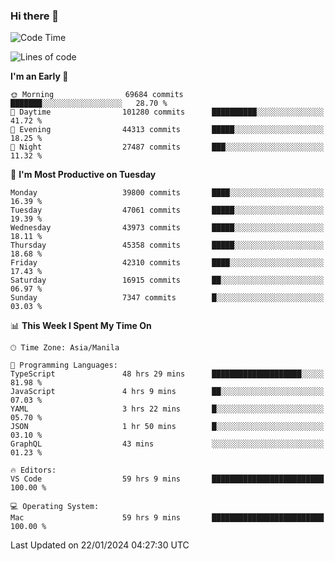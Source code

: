 ### Hi there 👋

<!--START_SECTION:waka-->
![Code Time](http://img.shields.io/badge/Code%20Time-4%2C769%20hrs%2017%20mins-blue)

![Lines of code](https://img.shields.io/badge/From%20Hello%20World%20I%27ve%20Written-109.2%20million%20lines%20of%20code-blue)

**I'm an Early 🐤** 

```text
🌞 Morning                69684 commits       ███████░░░░░░░░░░░░░░░░░░   28.70 % 
🌆 Daytime                101280 commits      ██████████░░░░░░░░░░░░░░░   41.72 % 
🌃 Evening                44313 commits       █████░░░░░░░░░░░░░░░░░░░░   18.25 % 
🌙 Night                  27487 commits       ███░░░░░░░░░░░░░░░░░░░░░░   11.32 % 
```
📅 **I'm Most Productive on Tuesday** 

```text
Monday                   39800 commits       ████░░░░░░░░░░░░░░░░░░░░░   16.39 % 
Tuesday                  47061 commits       █████░░░░░░░░░░░░░░░░░░░░   19.39 % 
Wednesday                43973 commits       █████░░░░░░░░░░░░░░░░░░░░   18.11 % 
Thursday                 45358 commits       █████░░░░░░░░░░░░░░░░░░░░   18.68 % 
Friday                   42310 commits       ████░░░░░░░░░░░░░░░░░░░░░   17.43 % 
Saturday                 16915 commits       ██░░░░░░░░░░░░░░░░░░░░░░░   06.97 % 
Sunday                   7347 commits        █░░░░░░░░░░░░░░░░░░░░░░░░   03.03 % 
```


📊 **This Week I Spent My Time On** 

```text
🕑︎ Time Zone: Asia/Manila

💬 Programming Languages: 
TypeScript               48 hrs 29 mins      ████████████████████░░░░░   81.98 % 
JavaScript               4 hrs 9 mins        ██░░░░░░░░░░░░░░░░░░░░░░░   07.03 % 
YAML                     3 hrs 22 mins       █░░░░░░░░░░░░░░░░░░░░░░░░   05.70 % 
JSON                     1 hr 50 mins        █░░░░░░░░░░░░░░░░░░░░░░░░   03.10 % 
GraphQL                  43 mins             ░░░░░░░░░░░░░░░░░░░░░░░░░   01.23 % 

🔥 Editors: 
VS Code                  59 hrs 9 mins       █████████████████████████   100.00 % 

💻 Operating System: 
Mac                      59 hrs 9 mins       █████████████████████████   100.00 % 
```


 Last Updated on 22/01/2024 04:27:30 UTC
<!--END_SECTION:waka-->


<!--
**rad182/rad182** is a ✨ _special_ ✨ repository because its `README.md` (this file) appears on your GitHub profile.

Here are some ideas to get you started:

- 🔭 I’m currently working on ...
- 🌱 I’m currently learning ...
- 👯 I’m looking to collaborate on ...
- 🤔 I’m looking for help with ...
- 💬 Ask me about ...
- 📫 How to reach me: ...
- 😄 Pronouns: ...
- ⚡ Fun fact: ...
-->
